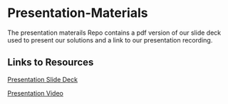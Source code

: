 # Presentation-Materials
The presentation materails Repo contains a pdf version of our slide deck used to present our solutions and a link to our presentation recording.
<BR>

## Links to Resources
[Presentation Slide Deck]()

[Presentation Video]()